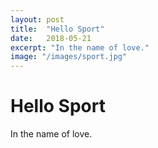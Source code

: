 ```yaml
---
layout: post
title:  "Hello Sport"
date:   2018-05-21
excerpt: "In the name of love."
image: "/images/sport.jpg"
---
```


# Hello Sport

In the name of love.
